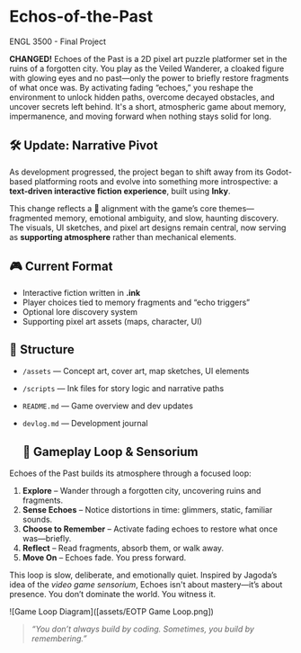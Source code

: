 # Echos-of-the-Past
ENGL 3500 - Final Project

**CHANGED!**
Echoes of the Past is a 2D pixel art puzzle platformer set in the ruins of a forgotten city. You play as the Veiled Wanderer, a cloaked figure with glowing eyes and no past—only the power to briefly restore fragments of what once was. By activating fading “echoes,” you reshape the environment to unlock hidden paths, overcome decayed obstacles, and uncover secrets left behind. It's a short, atmospheric game about memory, impermanence, and moving forward when nothing stays solid for long.

## 🛠 Update: Narrative Pivot

As development progressed, the project began to shift away from its Godot-based platforming roots and evolve into something more introspective: a **text-driven interactive fiction experience**, built using **Inky**.

This change reflects a 📖 alignment with the game’s core themes—fragmented memory, emotional ambiguity, and slow, haunting discovery. The visuals, UI sketches, and pixel art designs remain central, now serving as **supporting atmosphere** rather than mechanical elements.

## 🎮 Current Format
- Interactive fiction written in **.ink**
- Player choices tied to memory fragments and “echo triggers”
- Optional lore discovery system
- Supporting pixel art assets (maps, character, UI)

## 📁 Structure
- `/assets` — Concept art, cover art, map sketches, UI elements
- `/scripts` — Ink files for story logic and narrative paths
- `README.md` — Game overview and dev updates
- `devlog.md` — Development journal

  ## 📖 Gameplay Loop & Sensorium

Echoes of the Past builds its atmosphere through a focused loop:

1. **Explore** – Wander through a forgotten city, uncovering ruins and fragments.
2. **Sense Echoes** – Notice distortions in time: glimmers, static, familiar sounds.
3. **Choose to Remember** – Activate fading echoes to restore what once was—briefly.
4. **Reflect** – Read fragments, absorb them, or walk away.
5. **Move On** – Echoes fade. You press forward.

This loop is slow, deliberate, and emotionally quiet. Inspired by Jagoda’s idea of the *video game sensorium*, Echoes isn't about mastery—it’s about presence. You don’t dominate the world. You witness it.

![Game Loop Diagram]([assets/EOTP Game Loop.png])

> *“You don’t always build by coding. Sometimes, you build by remembering.”*

